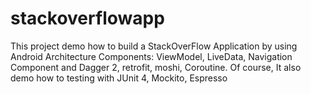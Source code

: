 # stackoverflowapp
This project demo how to build a StackOverFlow Application by using Android Architecture Components: ViewModel, LiveData, Navigation Component and Dagger 2, retrofit, moshi, Coroutine. Of course, It also demo how to testing with JUnit 4, Mockito, Espresso
